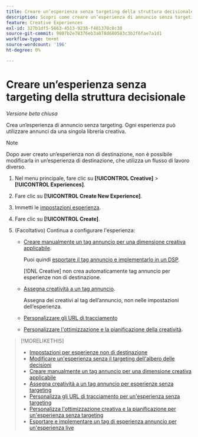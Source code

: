 ```yaml
---
title: Creare un’esperienza senza targeting della struttura decisionale
description: Scopri come creare un’esperienza di annuncio senza targeting.
feature: Creative Experiences
exl-id: 327b1df5-5663-4513-9238-f481370c8c38
source-git-commit: 9807b2e78376eb3a078d680583c3b2f6fae7a1d1
workflow-type: tm+mt
source-wordcount: '196'
ht-degree: 0%

---
```


# Creare un’esperienza senza targeting della struttura decisionale

*Versione beta chiusa*

Crea un’esperienza di annuncio senza targeting. Ogni esperienza può utilizzare annunci da una singola libreria creativa.

>[!NOTE]
>
> Dopo aver creato un’esperienza non di destinazione, non è possibile modificarla in un’esperienza di destinazione, che utilizza un flusso di lavoro diverso.

1. Nel menu principale, fare clic su **[!UICONTROL Creative]** > **[!UICONTROL Experiences]**.

1. Fare clic su **[!UICONTROL Create New Experience]**.

1. Immetti le [impostazioni esperienza](experience-settings-no-targeting.md).

1. Fare clic su **[!UICONTROL Create]**.

1. (Facoltativo) Continua a configurare l&#39;esperienza:

   * [Creare manualmente un tag annuncio per una dimensione creativa applicabile](experience-tag-create-manually.md).

     Puoi quindi [esportare il tag annuncio e implementarlo in un DSP](/help/creative/experiences/experience-tag-export.md).

     [!DNL Creative] non crea automaticamente tag annuncio per esperienze non di destinazione.

   * [Assegna creatività a un tag annuncio](experience-tag-assign-creatives.md).

     Assegna dei creativi al tag dell’annuncio, non nelle impostazioni dell’esperienza.

   * [Personalizzare gli URL di tracciamento](experience-tracking-urls-no-targeting.md)

   * [Personalizzare l&#39;ottimizzazione e la pianificazione della creatività](experience-optimization-scheduling-no-targeting.md).

>[!MORELIKETHIS]
>
>* [Impostazioni per esperienze non di destinazione](experience-settings-no-targeting.md)
>* [Modificare un&#39;esperienza senza il targeting dell&#39;albero delle decisioni](experience-edit-no-targeting.md)
>* [Creare manualmente un tag annuncio per una dimensione creativa applicabile](/help/creative/experiences/experience-tag-create-manually.md)
>* [Assegna creatività a un tag annuncio per esperienze senza targeting](experience-tag-assign-creatives.md)
>* [Personalizza gli URL di tracciamento per un&#39;esperienza senza targeting](/help/creative/experiences/experience-tracking-urls-no-targeting.md)
>* [Personalizza l&#39;ottimizzazione creativa e la pianificazione per un&#39;esperienza senza targeting](/help/creative/experiences/experience-optimization-scheduling-no-targeting.md)
>* [Esportare e implementare un tag di esperienza annuncio per un&#39;esperienza live](/help/creative/experiences/experience-tag-export.md)
